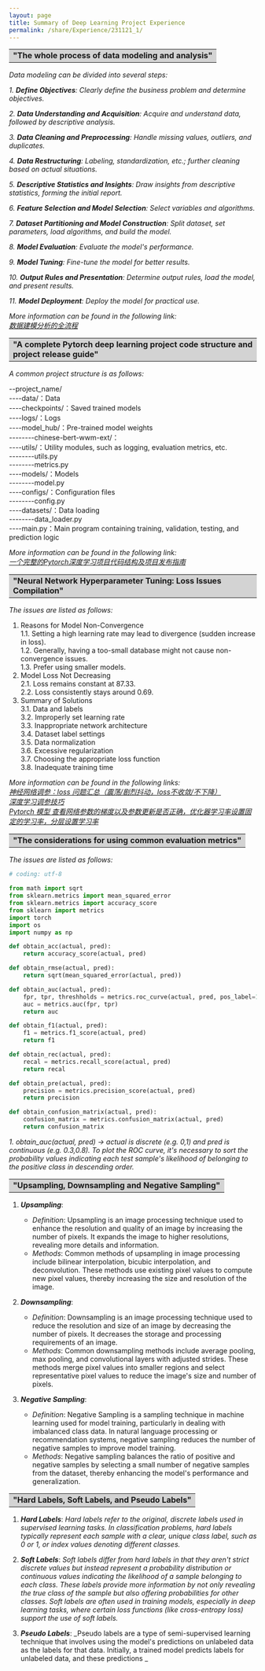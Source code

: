 ```yaml
---
layout: page
title: Summary of Deep Learning Project Experience
permalink: /share/Experience/231121_1/
---
```


<table><tr><td bgcolor=lightgray><strong>"The whole process of data modeling and analysis" </strong></td></tr></table>

<em>Data modeling can be divided into several steps:</em>

_1. **Define Objectives**: Clearly define the business problem and determine objectives._

_2. **Data Understanding and Acquisition**: Acquire and understand data, followed by descriptive analysis._

_3. **Data Cleaning and Preprocessing**: Handle missing values, outliers, and duplicates._

_4. **Data Restructuring**: Labeling, standardization, etc.; further cleaning based on actual situations._

_5. **Descriptive Statistics and Insights**: Draw insights from descriptive statistics, forming the initial report._

_6. **Feature Selection and Model Selection**: Select variables and algorithms._

_7. **Dataset Partitioning and Model Construction**: Split dataset, set parameters, load algorithms, and build the model._

_8. **Model Evaluation**: Evaluate the model's performance._

_9. **Model Tuning**: Fine-tune the model for better results._

_10. **Output Rules and Presentation**: Determine output rules, load the model, and present results._

_11. **Model Deployment**: Deploy the model for practical use._

<em>More information can be found in the following link: </em><br>
<em><a href="https://zhuanlan.zhihu.com/p/558520007" title="">数据建模分析的全流程</a> </em>




<table><tr><td bgcolor=lightgray><strong>"A complete Pytorch deep learning project code structure and project release guide" </strong></td></tr></table>

<em>A common project structure is as follows:</em>

--project_name/<br>
----data/：Data<br>
----checkpoints/：Saved trained models<br>
----logs/：Logs<br>
----model_hub/：Pre-trained model weights<br>
--------chinese-bert-wwm-ext/：<br>
----utils/：Utility modules, such as logging, evaluation metrics, etc.<br>
--------utils.py<br>
--------metrics.py<br>
----models/：Models<br>
--------model.py<br>
----configs/：Configuration files<br>
--------config.py<br>
----datasets/：Data loading<br>
--------data_loader.py<br>
----main.py：Main program containing training, validation, testing, and prediction logic<br>

<em>More information can be found in the following link: </em><br>
<em><a href="https://blog.csdn.net/ARPOSPF/article/details/129162213" title="">一个完整的Pytorch深度学习项目代码结构及项目发布指南</a> </em>


<table><tr><td bgcolor=lightgray><strong>"Neural Network Hyperparameter Tuning: Loss Issues Compilation" </strong></td></tr></table>

<em>The issues are listed as follows:</em>

1. Reasons for Model Non-Convergence<br>
   1.1. Setting a high learning rate may lead to divergence (sudden increase in loss).<br>
   1.2. Generally, having a too-small database might not cause non-convergence issues.<br>
   1.3. Prefer using smaller models.<br>
2. Model Loss Not Decreasing<br>
   2.1. Loss remains constant at 87.33.<br>
   2.2. Loss consistently stays around 0.69.<br>
3. Summary of Solutions<br>
   3.1. Data and labels<br>
   3.2. Improperly set learning rate<br>
   3.3. Inappropriate network architecture<br>
   3.4. Dataset label settings<br>
   3.5. Data normalization<br>
   3.6. Excessive regularization<br>
   3.7. Choosing the appropriate loss function<br>
   3.8. Inadequate training time<br>

<em>More information can be found in the following links: </em><br>
<em><a href="https://blog.csdn.net/ytusdc/article/details/107738749" title="">神经网络调参：loss 问题汇总（震荡/剧烈抖动，loss不收敛/不下降）</a> </em><br>
<em><a href="https://tsinghua-gongjing.github.io/posts/DL-tricks.html" title="">深度学习调参技巧</a> </em><br>
<em><a href="https://blog.csdn.net/qq_41554005/article/details/119767740" title="">Pytorch 模型 查看网络参数的梯度以及参数更新是否正确，优化器学习率设置固定的学习率，分层设置学习率</a> </em><br>



<table><tr><td bgcolor=lightgray><strong>"The considerations for using common evaluation metrics" </strong></td></tr></table>

<em>The issues are listed as follows:</em>

```python
# coding: utf-8

from math import sqrt
from sklearn.metrics import mean_squared_error
from sklearn.metrics import accuracy_score
from sklearn import metrics
import torch
import os
import numpy as np

def obtain_acc(actual, pred):
    return accuracy_score(actual, pred)

def obtain_rmse(actual, pred):
    return sqrt(mean_squared_error(actual, pred))

def obtain_auc(actual, pred):
    fpr, tpr, threshholds = metrics.roc_curve(actual, pred, pos_label=1)
    auc = metrics.auc(fpr, tpr)
    return auc

def obtain_f1(actual, pred):
    f1 = metrics.f1_score(actual, pred)
    return f1

def obtain_rec(actual, pred):
    recal = metrics.recall_score(actual, pred)
    return recal

def obtain_pre(actual, pred):
    precision = metrics.precision_score(actual, pred)
    return precision

def obtain_confusion_matrix(actual, pred):
    confusion_matrix = metrics.confusion_matrix(actual, pred)
    return confusion_matrix
```

_1. obtain_auc(actual, pred) -> actual is discrete (e.g. 0,1) and pred is continuous (e.g. 0.3,0.8). To plot the ROC curve, it's necessary to sort the probability values indicating each test sample's likelihood of belonging to the positive class in descending order._




<table><tr><td bgcolor=lightgray><strong>"Upsampling, Downsampling and Negative Sampling" </strong></td></tr></table>

1. **_Upsampling_**:
   - _Definition_: Upsampling is an image processing technique used to enhance the resolution and quality of an image by increasing the number of pixels. It expands the image to higher resolutions, revealing more details and information.
   - _Methods_: Common methods of upsampling in image processing include bilinear interpolation, bicubic interpolation, and deconvolution. These methods use existing pixel values to compute new pixel values, thereby increasing the size and resolution of the image.

2. **_Downsampling_**:
   - _Definition_: Downsampling is an image processing technique used to reduce the resolution and size of an image by decreasing the number of pixels. It decreases the storage and processing requirements of an image.
   - _Methods_: Common downsampling methods include average pooling, max pooling, and convolutional layers with adjusted strides. These methods merge pixel values into smaller regions and select representative pixel values to reduce the image's size and number of pixels.

3. **_Negative Sampling_**:
   - _Definition_: Negative Sampling is a sampling technique in machine learning used for model training, particularly in dealing with imbalanced class data. In natural language processing or recommendation systems, negative sampling reduces the number of negative samples to improve model training.
   - _Methods_: Negative sampling balances the ratio of positive and negative samples by selecting a small number of negative samples from the dataset, thereby enhancing the model's performance and generalization.



<table><tr><td bgcolor=lightgray><strong>"Hard Labels, Soft Labels, and Pseudo Labels" </strong></td></tr></table>

1. **_Hard Labels_**:
_Hard labels refer to the original, discrete labels used in supervised learning tasks. In classification problems, hard labels typically represent each sample with a clear, unique class label, such as 0 or 1, or index values denoting different classes._

2. **_Soft Labels_**:
_Soft labels differ from hard labels in that they aren't strict discrete values but instead represent a probability distribution or continuous values indicating the likelihood of a sample belonging to each class. These labels provide more information by not only revealing the true class of the sample but also offering probabilities for other classes. Soft labels are often used in training models, especially in deep learning tasks, where certain loss functions (like cross-entropy loss) support the use of soft labels._

3. **_Pseudo Labels_**:
_Pseudo labels are a type of semi-supervised learning technique that involves using the model's predictions on unlabeled data as the labels for that data. Initially, a trained model predicts labels for unlabeled data, and these predictions _

